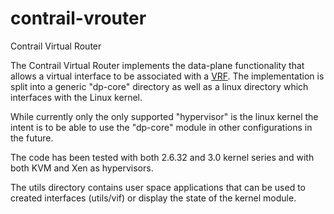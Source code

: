 contrail-vrouter
================

Contrail Virtual Router

The Contrail Virtual Router implements the data-plane functionality that allows a virtual interface to be associated
with a [VRF](http://en.wikipedia.org/wiki/Virtual_Routing_and_Forwarding). The implementation is split into a generic
"dp-core" directory as well as a linux directory which interfaces with the Linux kernel.

While currently only the only supported "hypervisor" is the linux kernel the intent is to be able to use the
"dp-core" module in other configurations in the future.

The code has been tested with both 2.6.32 and 3.0 kernel series and
with both KVM and Xen as hypervisors.

The utils directory contains user space applications that can be used
to created interfaces (utils/vif) or display the state of the kernel
module.
